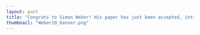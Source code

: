 ```yaml
---
layout: post
title: "Congrats to Simon Weber! His paper has just been accepted, introducing a new local grid score for individual spikes of grid cells. "
thumbnail: "Weber19_banner.png"
---
```

 
